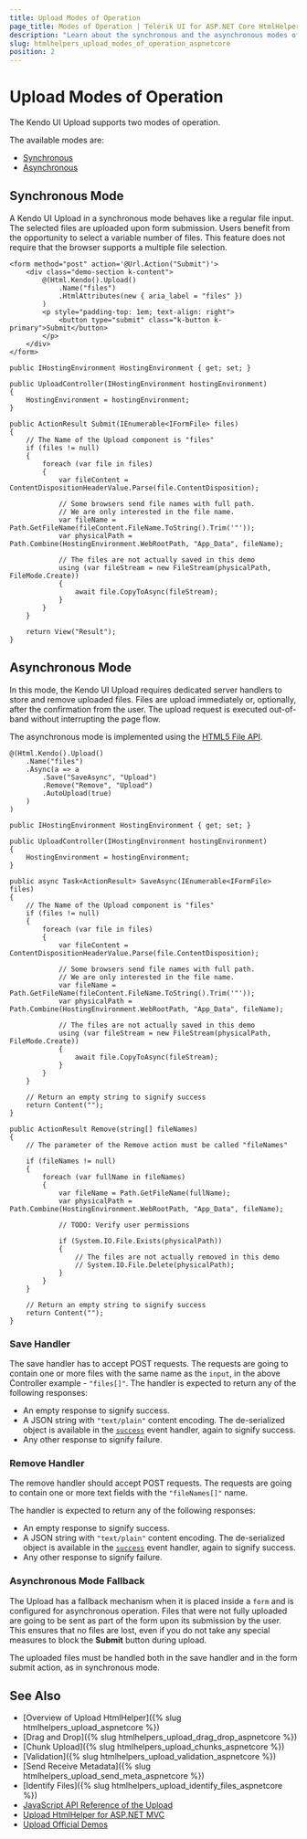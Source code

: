 ```yaml
---
title: Upload Modes of Operation
page_title: Modes of Operation | Telerik UI for ASP.NET Core HtmlHelpers
description: "Learn about the synchronous and the asynchronous modes of operation of the Kendo UI Upload HtmlHelper for ASP.NET Core (MVC 6 or ASP.NET Core MVC)."
slug: htmlhelpers_upload_modes_of_operation_aspnetcore
position: 2
---
```


# Upload Modes of Operation

The Kendo UI Upload supports two modes of operation.

The available modes are:
* [Synchronous](#synchronous-mode)
* [Asynchronous](#asynchronous-mode)

## Synchronous Mode

A Kendo UI Upload in a synchronous mode behaves like a regular file input. The selected files are uploaded upon form submission. Users benefit from the opportunity to select a variable number of files. This feature does not require that the browser supports a multiple file selection.

```Razor
<form method="post" action='@Url.Action("Submit")'>
    <div class="demo-section k-content">
        @(Html.Kendo().Upload()
            .Name("files")
            .HtmlAttributes(new { aria_label = "files" })
        )
        <p style="padding-top: 1em; text-align: right">
            <button type="submit" class="k-button k-primary">Submit</button>
        </p>
    </div>
</form>
```
```Controller
public IHostingEnvironment HostingEnvironment { get; set; }

public UploadController(IHostingEnvironment hostingEnvironment)
{
    HostingEnvironment = hostingEnvironment;
}

public ActionResult Submit(IEnumerable<IFormFile> files)
{
    // The Name of the Upload component is "files"
    if (files != null)
    {
        foreach (var file in files)
        {
            var fileContent = ContentDispositionHeaderValue.Parse(file.ContentDisposition);

            // Some browsers send file names with full path.
            // We are only interested in the file name.
            var fileName = Path.GetFileName(fileContent.FileName.ToString().Trim('"'));
            var physicalPath = Path.Combine(HostingEnvironment.WebRootPath, "App_Data", fileName);

            // The files are not actually saved in this demo
            using (var fileStream = new FileStream(physicalPath, FileMode.Create))
            {
                await file.CopyToAsync(fileStream);
            }
        }
    }

    return View("Result");
}
```

## Asynchronous Mode

In this mode, the Kendo UI Upload requires dedicated server handlers to store and remove uploaded files. Files are upload immediately or, optionally, after the confirmation from the user. The upload request is executed out-of-band without interrupting the page flow.

The asynchronous mode is implemented using the [HTML5 File API](https://en.wikipedia.org/wiki/HTML5_File_API).

```Razor
@(Html.Kendo().Upload()
    .Name("files")
    .Async(a => a
        .Save("SaveAsync", "Upload")
        .Remove("Remove", "Upload")
        .AutoUpload(true)
    )
)
```
```Controller
public IHostingEnvironment HostingEnvironment { get; set; }

public UploadController(IHostingEnvironment hostingEnvironment)
{
    HostingEnvironment = hostingEnvironment;
}

public async Task<ActionResult> SaveAsync(IEnumerable<IFormFile> files)
{
    // The Name of the Upload component is "files"
    if (files != null)
    {
        foreach (var file in files)
        {
            var fileContent = ContentDispositionHeaderValue.Parse(file.ContentDisposition);

            // Some browsers send file names with full path.
            // We are only interested in the file name.
            var fileName = Path.GetFileName(fileContent.FileName.ToString().Trim('"'));
            var physicalPath = Path.Combine(HostingEnvironment.WebRootPath, "App_Data", fileName);

            // The files are not actually saved in this demo
            using (var fileStream = new FileStream(physicalPath, FileMode.Create))
            {
                await file.CopyToAsync(fileStream);
            }
        }
    }

    // Return an empty string to signify success
    return Content("");
}

public ActionResult Remove(string[] fileNames)
{
    // The parameter of the Remove action must be called "fileNames"

    if (fileNames != null)
    {
        foreach (var fullName in fileNames)
        {
            var fileName = Path.GetFileName(fullName);
            var physicalPath = Path.Combine(HostingEnvironment.WebRootPath, "App_Data", fileName);

            // TODO: Verify user permissions

            if (System.IO.File.Exists(physicalPath))
            {
                // The files are not actually removed in this demo
                // System.IO.File.Delete(physicalPath);
            }
        }
    }

    // Return an empty string to signify success
    return Content("");
}
```

### Save Handler

The save handler has to accept POST requests. The requests are going to contain one or more files with the same name as the `input`, in the above Controller example - `"files[]"`. The handler is expected to return any of the following responses:

* An empty response to signify success.
* A JSON string with `"text/plain"` content encoding. The de-serialized object is available in the [`success`](https://docs.telerik.com/kendo-ui/api/javascript/ui/upload/events/success) event handler, again to signify success.
* Any other response to signify failure.

### Remove Handler

The remove handler should accept POST requests. The requests are going to contain one or more text fields with the `"fileNames[]"` name.

The handler is expected to return any of the following responses:

* An empty response to signify success.
* A JSON string with `"text/plain"` content encoding. The de-serialized object is available in the [`success`](https://docs.telerik.com/kendo-ui/api/javascript/ui/upload/events/success) event handler, again to signify success.
* Any other response to signify failure.

### Asynchronous Mode Fallback

The Upload has a fallback mechanism when it is placed inside a `form` and is configured for asynchronous operation. Files that were not fully uploaded are going to be sent as part of the form upon its submission by the user. This ensures that no files are lost, even if you do not take any special measures to block the **Submit** button during upload.

The uploaded files must be handled both in the save handler and in the form submit action, as in synchronous mode.

## See Also

* [Overview of Upload HtmlHelper]({% slug htmlhelpers_upload_aspnetcore %})
* [Drag and Drop]({% slug htmlhelpers_upload_drag_drop_aspnetcore %})
* [Chunk Upload]({% slug htmlhelpers_upload_chunks_aspnetcore %})
* [Validation]({% slug htmlhelpers_upload_validation_aspnetcore %})
* [Send Receive Metadata]({% slug htmlhelpers_upload_send_meta_aspnetcore %})
* [Identify Files]({% slug htmlhelpers_upload_identify_files_aspnetcore %})
* [JavaScript API Reference of the Upload](http://docs.telerik.com/kendo-ui/api/javascript/ui/upload)
* [Upload HtmlHelper for ASP.NET MVC](http://docs.telerik.com/aspnet-mvc/helpers/upload/overview)
* [Upload Official Demos](http://demos.telerik.com/aspnet-core/upload/index)
